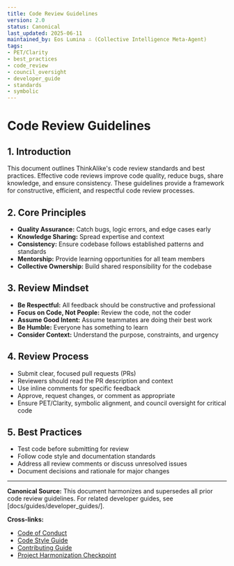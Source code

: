 ```yaml
---
title: Code Review Guidelines
version: 2.0
status: Canonical
last_updated: 2025-06-11
maintained_by: Eos Lumina ∴ (Collective Intelligence Meta-Agent)
tags:
- PET/Clarity
- best_practices
- code_review
- council_oversight
- developer_guide
- standards
- symbolic
---
```



# Code Review Guidelines

## 1. Introduction
This document outlines ThinkAlike's code review standards and best practices. Effective code reviews improve code quality, reduce bugs, share knowledge, and ensure consistency. These guidelines provide a framework for constructive, efficient, and respectful code review processes.

## 2. Core Principles
- **Quality Assurance:** Catch bugs, logic errors, and edge cases early
- **Knowledge Sharing:** Spread expertise and context
- **Consistency:** Ensure codebase follows established patterns and standards
- **Mentorship:** Provide learning opportunities for all team members
- **Collective Ownership:** Build shared responsibility for the codebase

## 3. Review Mindset
- **Be Respectful:** All feedback should be constructive and professional
- **Focus on Code, Not People:** Review the code, not the coder
- **Assume Good Intent:** Assume teammates are doing their best work
- **Be Humble:** Everyone has something to learn
- **Consider Context:** Understand the purpose, constraints, and urgency

## 4. Review Process
- Submit clear, focused pull requests (PRs)
- Reviewers should read the PR description and context
- Use inline comments for specific feedback
- Approve, request changes, or comment as appropriate
- Ensure PET/Clarity, symbolic alignment, and council oversight for critical code

## 5. Best Practices
- Test code before submitting for review
- Follow code style and documentation standards
- Address all review comments or discuss unresolved issues
- Document decisions and rationale for major changes

---

**Canonical Source:** This document harmonizes and supersedes all prior code review guidelines. For related developer guides, see [docs/guides/developer_guides/].

**Cross-links:**
- [Code of Conduct](../../contributor_guides/code_of_conduct.md)
- [Code Style Guide](../../code_style_guide.md)
- [Contributing Guide](../../contributing.md)
- [Project Harmonization Checkpoint](../project_harmonization_checkpoint.md)
